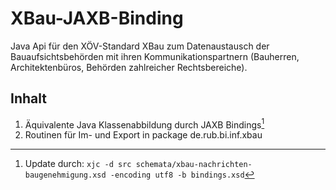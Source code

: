 # XBau-JAXB-Binding #

Java Api für den XÖV-Standard XBau zum Datenaustausch der Bauaufsichtsbehörden mit ihren Kommunikationspartnern (Bauherren, Architektenbüros, Behörden zahlreicher Rechtsbereiche).



## Inhalt ##

 1. Äquivalente Java Klassenabbildung durch JAXB Bindings[^1]
 2. Routinen für Im- und Export in package de.rub.bi.inf.xbau

 
 
[^1]: Update durch: `xjc -d src schemata/xbau-nachrichten-baugenehmigung.xsd -encoding utf8 -b bindings.xsd`